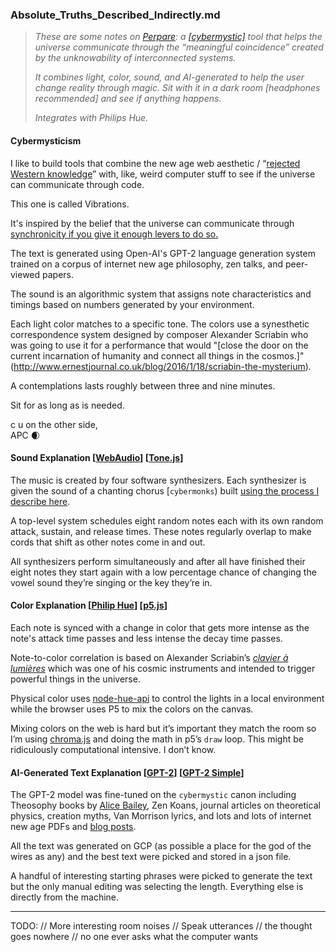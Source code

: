 
### Absolute_Truths_Described_Indirectly.md
> _These are some notes on_ [_Perpare_](http://prepare.awakening.systems)_: a [\[cybermystic\]](https://awakening.systems/) tool that helps the universe communicate through the “meaningful coincidence” created by the unknowability of interconnected systems._
> 
> _It combines light, color, sound, and AI-generated to help the user change reality through magic. Sit with it in a dark room [headphones recommended] and see if anything happens._
> 
> _Integrates with Philips Hue._

#### Cybermysticism
I like to build tools that combine the new age web aesthetic / “[rejected Western knowledge](https://en.wikipedia.org/wiki/Western_esotericism#Western_esotericism_as_%22rejected_knowledge%22)” with, like, weird computer stuff to see if the universe can communicate through code.

This one is called Vibrations.

It's inspired by the belief that the universe can communicate through <a href="https://en.wikipedia.org/wiki/Synchronicity">synchronicity if you give it enough levers to do so.</a> 

The text is generated using Open-AI's GPT-2 language generation system trained on a corpus of internet new age philosophy, zen talks, and peer-viewed papers.

The sound is an algorithmic system that assigns note characteristics and timings based on numbers generated by your environment.  

Each light color matches to a specific tone. The colors use a synesthetic correspondence system designed by composer Alexander Scriabin who was going to use it for a performance that would "[close the door on the current incarnation of humanity and connect all things in the cosmos.]"(http://www.ernestjournal.co.uk/blog/2016/1/18/scriabin-the-mysterium).

A contemplations lasts roughly between three and nine minutes. 

Sit for as long as is needed.



c u on the other side,  
APC 🌒

#### Sound Explanation [[WebAudio](https://developer.mozilla.org/en-US/docs/Web/API/Web_Audio_API)] [[Tone.js](https://tonejs.github.io/)]

The music is created by four software synthesizers. Each synthesizer is given the sound of a chanting chorus [`cybermonks`) built [using the process I describe here](https://medium.com/@brokyo/in-excelsis-i-o-creating-digital-choirs-in-tone-js-f14d84982409).

A top-level system schedules eight random notes each with its own random attack, sustain, and release times. These notes regularly overlap to make cords that shift as other notes come in and out.

All synthesizers perform simultaneously and after all have finished their eight notes they start again with a low percentage chance of changing the vowel sound they’re singing or the key they’re in.

#### Color Explanation [[Philip Hue](https://www2.meethue.com/en-us)] [[p5.js](https://p5js.org/)]

Each note is synced with a change in color that gets more intense as the note's attack time passes and less intense the decay time passes.

Note-to-color correlation is based on Alexander Scriabin’s [_clavier à lumières_](https://en.wikipedia.org/wiki/Clavier_%C3%A0_lumi%C3%A8res)  which was one of his cosmic instruments and intended to trigger powerful things in the universe.

Physical color uses [node-hue-api](https://github.com/peter-murray/node-hue-api) to control the lights in a local environment while the browser uses P5 to mix the colors on the canvas.

Mixing colors on the web is hard but it’s important they match the room so I’m using [chroma.js](https://gka.github.io/chroma.js/) and doing the math in p5’s `draw` loop. This might be ridiculously computational intensive. I don’t know.

#### AI-Generated Text Explanation [[GPT-2](https://github.com/openai/gpt-2)] [[GPT-2 Simple](https://github.com/minimaxir/gpt-2-simple)]

The GPT-2 model was fine-tuned on the `cybermystic` canon including Theosophy books by [Alice Bailey](https://en.wikipedia.org/wiki/Alice_Bailey), Zen Koans, journal articles on theoretical physics, creation myths, Van Morrison lyrics, and lots and lots of internet new age PDFs and [blog posts](https://www.crystalinks.com/directory.html).

All the text was generated on GCP (as possible a place for the god of the wires as any) and the best text were picked and stored in a json file.

A handful of interesting starting phrases were picked to generate the text but the only manual editing was selecting the length. Everything else is directly from the machine.

---
TODO:
// More interesting room noises
// Speak utterances
// the thought goes nowhere
// no one ever asks what the computer wants 